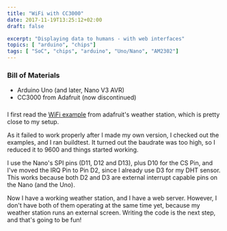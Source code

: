 ```yaml
---
title: "WiFi with CC3000"
date: 2017-11-19T13:25:12+02:00
draft: false

excerpt: "Displaying data to humans - with web interfaces"
topics: [ "arduino", "chips"]
tags: [ "SoC", "chips", "arduino", "Uno/Nano", "AM2302"]
---
```


### Bill of Materials

- Arduino Uno (and later, Nano V3 AVR)
- CC3000 from Adafruit (now discontinued)

###
I first read the [WiFi example](https://learn.adafruit.com/wifi-weather-station-arduino-cc3000/connecting-the-cc3000-breakout-board)
from adafruit's weather station, which is pretty close to my setup.

As it failed to work properly after I made my own version, I checked out the examples, and I ran buildtest. It turned out the baudrate was too high, so I reduced it to 9600 and things started working.

I use the Nano's SPI pins (D11, D12 and D13), plus D10 for the CS Pin, and I've moved the IRQ Pin to Pin D2, since I already use D3 for my DHT sensor. This works because both D2 and D3 are external interrupt capable pins on the Nano (and the Uno).

Now I have a working weather station, and I have a web server. However, I don't have both of them operating at the same time yet, because my weather station runs an external screen. Writing the code is the next step, and that's going to be fun!
